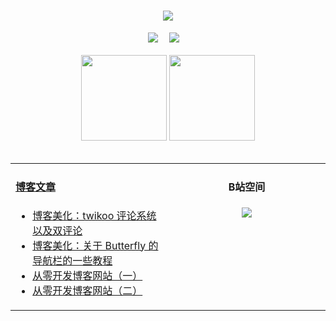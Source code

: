 <!-- 动态打字效果 -->
<h1 align="center">
  <a href="https://blog.lwtxiaoyao.top/">
    <img src="https://readme-typing-svg.herokuapp.com?color=%2336BCF7&lines=&nbsp;&nbsp;&nbsp;&nbsp;&nbsp;&nbsp;今日事，今日毕！">
  </a>
</h1>

<!-- 个人资料徽标 -->
<div align="center">
  <a href="https://blog.lwtxiaoyao.top/"><img src="https://img.shields.io/badge/website-个人博客-blue?style=flat&logo=hexo"></a>&emsp;
  <a href="https://space.bilibili.com/381745966"><img src="https://img.shields.io/badge/B站空间-bilibili-ff69b4?style=flat&logo=bilibili"></a>&emsp;
</div>
<br>

<!-- GitHub数据统计 -->
<div align="center">
  <img height="137px" src="https://github-readme-stats.vercel.app/api?username=MengNianxiaoyao&hide_title=true&hide_border=true&show_icons=trueline_height=21&text_color=000&icon_color=000&bg_color=0,ea6161,ffc64d,fffc4d,52fa5a&theme=graywhite" />
  <img height="137px" src="https://github-readme-stats.vercel.app/api/top-langs/?username=MengNianxiaoyao&hide_title=true&hide_border=true&layout=compact&langs_count=6&text_color=000&icon_color=fff&bg_color=0,52fa5a,4dfcff,c64dff&theme=graywhite" />
</div>
<br>

<table align="center">
  
<td valign="top" width="50%">
  
#### <a href="https://lwtxiaoyao.top/" target="_blank">博客文章</a>
  
<!-- START_SECTION:blog -->
* <a href='https://www.lwtxiaoyao.top/posts/102892f2.html' target='_blank'>博客美化：twikoo 评论系统以及双评论</a>
* <a href='https://www.lwtxiaoyao.top/posts/3798f66d.html' target='_blank'>博客美化：关于 Butterfly 的导航栏的一些教程</a>
* <a href='https://www.lwtxiaoyao.top/posts/249468c2.html' target='_blank'>从零开发博客网站（一）</a>
* <a href='https://www.lwtxiaoyao.top/posts/1482841a.html' target='_blank'>从零开发博客网站（二）</a>
<!-- END_SECTION:blog -->
</td>
<td valign="top" width="50%">
  <!-- BiliBili数据 -->
<div align="center">
  
#### B站空间
  <a href="https://space.bilibili.com/381745966"><img src="https://stats.justsong.cn/api/bilibili/?id=381745966"/></a>
</div>
</td> 
</table>

